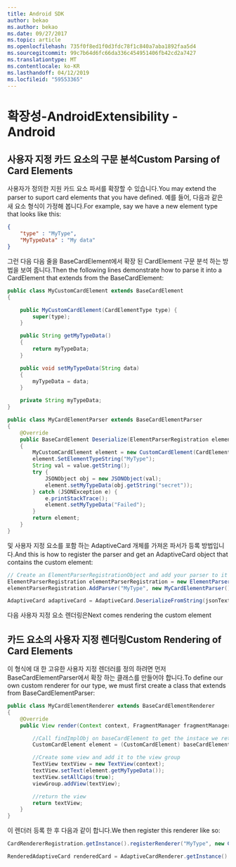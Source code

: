 ```yaml
---
title: Android SDK
author: bekao
ms.author: bekao
ms.date: 09/27/2017
ms.topic: article
ms.openlocfilehash: 735f0f8ed1f0d3fdc78f1c840a7aba1892faa5d4
ms.sourcegitcommit: 99c7b64d6fc66da336c454951406fb42cd2a7427
ms.translationtype: MT
ms.contentlocale: ko-KR
ms.lasthandoff: 04/12/2019
ms.locfileid: "59553365"
---
```

# <a name="extensibility---android"></a><span data-ttu-id="0cee4-102">확장성-Android</span><span class="sxs-lookup"><span data-stu-id="0cee4-102">Extensibility - Android</span></span>

## <a name="custom-parsing-of-card-elements"></a><span data-ttu-id="0cee4-103">사용자 지정 카드 요소의 구문 분석</span><span class="sxs-lookup"><span data-stu-id="0cee4-103">Custom Parsing of Card Elements</span></span>

<span data-ttu-id="0cee4-104">사용자가 정의한 지원 카드 요소 파서를 확장할 수 있습니다.</span><span class="sxs-lookup"><span data-stu-id="0cee4-104">You may extend the parser to suport card elements that you have defined.</span></span> <span data-ttu-id="0cee4-105">예를 들어, 다음과 같은 새 요소 형식이 가정해 봅니다.</span><span class="sxs-lookup"><span data-stu-id="0cee4-105">For example, say we have a new element type that looks like this:</span></span>
```json
{
    "type" : "MyType",
    "MyTypeData" : "My data"
}
```

<span data-ttu-id="0cee4-106">그런 다음 다음 줄을 BaseCardElement에서 확장 된 CardElement 구문 분석 하는 방법을 보여 줍니다.</span><span class="sxs-lookup"><span data-stu-id="0cee4-106">Then the following lines demonstrate how to parse it into a CardElement that extends from the BaseCardElement:</span></span>
```java
public class MyCustomCardElement extends BaseCardElement
{

    public MyCustomCardElement(CardElementType type) {
        super(type);
    }

    public String getMyTypeData()
    {
        return myTypeData;
    }

    public void setMyTypeData(String data)
    {
        myTypeData = data;
    }

    private String myTypeData;
}

public class MyCardElementParser extends BaseCardElementParser
{
    @Override
    public BaseCardElement Deserialize(ElementParserRegistration elementParserRegistration, ActionParserRegistration actionParserRegistration, JsonValue value)
    {
        MyCustomCardElement element = new CustomCardElement(CardElementType.Custom);
        element.SetElementTypeString("MyType");
        String val = value.getString();
        try {
            JSONObject obj = new JSONObject(val);
            element.setMyTypeData(obj.getString("secret"));
        } catch (JSONException e) {
            e.printStackTrace();
            element.setMyTypeData("Failed");
        }
        return element;
    }
}
```

<span data-ttu-id="0cee4-107">및 사용자 지정 요소를 포함 하는 AdaptiveCard 개체를 가져온 파서가 등록 방법입니다.</span><span class="sxs-lookup"><span data-stu-id="0cee4-107">And this is how to register the parser and get an AdaptiveCard object that contains the custom element:</span></span>
```java
// Create an ElementParserRegistrationObject and add your parser to it
ElementParserRegistration elementParserRegistration = new ElementParserRegistration();
elementParserRegistration.AddParser("MyType", new MyCardElementParser());

AdaptiveCard adaptiveCard = AdaptiveCard.DeserializeFromString(jsonText, elementParserRegistration);
```

<span data-ttu-id="0cee4-108">다음 사용자 지정 요소 렌더링은</span><span class="sxs-lookup"><span data-stu-id="0cee4-108">Next comes rendering the custom element</span></span>

## <a name="custom-rendering-of-card-elements"></a><span data-ttu-id="0cee4-109">카드 요소의 사용자 지정 렌더링</span><span class="sxs-lookup"><span data-stu-id="0cee4-109">Custom Rendering of Card Elements</span></span>

<span data-ttu-id="0cee4-110">이 형식에 대 한 고유한 사용자 지정 렌더러를 정의 하려면 먼저 BaseCardElementParser에서 확장 하는 클래스를 만들어야 합니다.</span><span class="sxs-lookup"><span data-stu-id="0cee4-110">To define our own custom renderer for our type, we must first create a class that extends from BaseCardElementParser:</span></span>
```java
public class MyCardElementRenderer extends BaseCardElementRenderer
{
    @Override
    public View render(Context context, FragmentManager fragmentManager, ViewGroup viewGroup, BaseCardElement baseCardElement, Vector<IInputHandler> inputActionHandlerList, ICardActionHandler cardActionHandler, HostConfig hostConfig, ContainerStyle containerStyle) {

        //Call findImplObj on baseCardElement to get the instace we returned at parse. We can then cast that object to our type
        CustomCardElement element = (CustomCardElement) baseCardElement.findImplObj();

        //Create some view and add it to the view group
        TextView textView = new TextView(context);
        textView.setText(element.getMyTypeData());
        textView.setAllCaps(true);
        viewGroup.addView(textView);

        //return the view
        return textView;
    }
}
```

<span data-ttu-id="0cee4-111">이 렌더러 등록 한 후 다음과 같이 합니다.</span><span class="sxs-lookup"><span data-stu-id="0cee4-111">We then register this renderer like so:</span></span>
```java
CardRendererRegistration.getInstance().registerRenderer("MyType", new CustomBlahRenderer());

RenderedAdaptiveCard renderedCard = AdaptiveCardRenderer.getInstance().render(context, getSupportFragmentManager(), adaptiveCard, cardActionHandler, new HostConfig());
```

